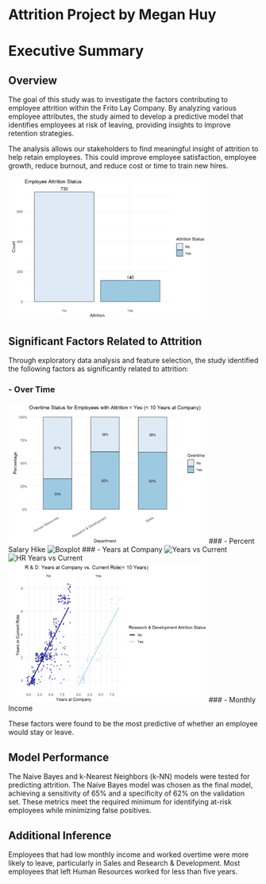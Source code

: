 # Attrition Project by Megan Huy
# Executive Summary

## Overview
The goal of this study was to investigate the factors contributing to employee attrition within the Frito Lay Company. By analyzing various employee attributes, the study aimed to develop a predictive model that identifies employees at risk of leaving, providing insights to improve retention strategies.

The analysis allows our stakeholders to find meaningful insight of attrition to help retain employees. This could improve employee satisfaction, employee growth, reduce burnout, and reduce cost or time to train new hires.

<img src="Images/Status.png" alt="Status" width="400"/>

## Significant Factors Related to Attrition
Through exploratory data analysis and feature selection, the study identified the following factors as significantly related to attrition:
### - Over Time
<img src="Images/Overtime Status - Yes.png" alt="Overtime Status - Yes" width="400"/>
### - Percent Salary Hike
<img src="Images/Boxplot.png" alt="Boxplot" width="400"/>
### - Years at Company
<img src="Images/Sale -Years vs Current.png" alt="Years vs Current" width="400"/> <img src="Images/HR Years vs Current.png" alt="HR Years vs Current" width="400"/> <img src="Images/Years vs Current R & d.png" alt="Years vs Current R & d" width="400"/>
### - Monthly Income

These factors were found to be the most predictive of whether an employee would stay or leave.

## Model Performance
The Naive Bayes and k-Nearest Neighbors (k-NN) models were tested for predicting attrition. The Naive Bayes model was chosen as the final model, achieving a sensitivity of 65% and a specificity of 62% on the validation set. These metrics meet the required minimum for identifying at-risk employees while minimizing false positives.

## Additional Inference
Employees that had low monthly income and worked overtime were more likely to leave, particularly in Sales and Research & Development. Most employees that left Human Resources worked for less than five years.
